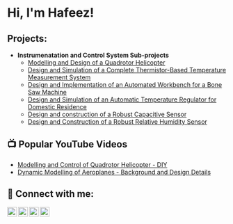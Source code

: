 <h1>Hi, I'm Hafeez! </h1>

<h2>Projects:</h2>

- <b>Instrumenatation and Control System Sub-projects</b>
  - [Modelling and Design of a Quadrotor Helicopter](https://github.com/Herbdoulhafeez-P/QuadHelicopter/blob/main/README.md)
  - [Design and Simulation of a Complete Thermistor-Based Temperature Measurement System](https://github.com/Herbdoulhafeez-P:/NTCThermSpr2022)
  - [Design and Implementation of an Automated Workbench for a Bone Saw Machine](https://github.com/Herbdoulhafeez-P:/BSWkbenchAut2021)
  - [Design and Simulation of an Automatic Temperature Regulator for Domestic Residence](https://github.com/Herbdouhafeez-P:/DomTempRegJan2022)
  - [Design and construction of a Robust Capacitive Sensor](https://github.com/Herbdouhafeez-P:/CapSense2014)
  - [Design and Construction of a Robust Relative Humidity Sensor](https://github.com/Herbdouhafeez-P:/RelHumSense2013)

<h2>📺 Popular YouTube Videos</h2>

- [Modelling and Control of Quadrotor Helicopter - DIY](https://www.youtube.com/watch?v=a83ASGn_V_s)
- [Dynamic Modelling of Aeroplanes - Background and Design Details](https://www.youtube.com/watch?v=uHy3oM7NnoU)


<h2> 🤳 Connect with me:</h2>

[<img align="left" alt="Herbdoulhafeez-P | YouTube" width="22px" src="https://cdn.jsdelivr.net/npm/simple-icons@v3/icons/youtube.svg" />][youtube]
[<img align="left" alt="Herbdoulhafeez-P | Twitter" width="22px" src="https://cdn.jsdelivr.net/npm/simple-icons@v3/icons/twitter.svg" />][twitter]
[<img align="left" alt="Herbdoulhafeez-P | LinkedIn" width="22px" src="https://cdn.jsdelivr.net/npm/simple-icons@v3/icons/linkedin.svg" />][linkedin]
[<img align="left" alt="Herbdoulhafeez-P | Instagram" width="22px" src="https://cdn.jsdelivr.net/npm/simple-icons@v3/icons/instagram.svg" />][instagram]


[twitter]: https://twitter.com/Herbdoulhafeez-P
[youtube]: https://www.youtube.com/channel/UCQTT3s_tlLIeIUH0xI9X7Dg
[instagram]: https://www.instagram.com/herbdoulhafeez/
[linkedin]: https://www.linkedin.com/in/hafeez-odetoyinbo-22109b84

<!--
**Herbdoulhafeez-P/Herbdoulhafeez-P** is a ✨ _special_ ✨ repository because its `README.md` (this file) appears on your GitHub profile.

Here are some ideas to get you started:

- 🔭 I’m currently working on ...
- 🌱 I’m currently learning ...
- 👯 I’m looking to collaborate on ...
- 🤔 I’m looking for help with ...
- 💬 Ask me about ...
- 📫 How to reach me: ...
- 😄 Pronouns: ...
- ⚡ Fun fact: ...
-->
